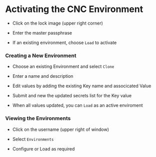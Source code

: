 # Activating the CNC Environment

* Click on the lock image (upper right corner)

* Enter the master passphrase

* If an existing environment, choose ```Load``` to activate

### Creating a New Environment

* Choose an existing Environment and select ```Clone```

* Enter a name and description

* Edit values by adding the existing Key name and associcated Value

* Submit and new the updated secrets list for the Key value

* When all values updated, you can ```Load``` as an active enviroment


### Viewing the Environments

* Click on the username (upper right of window)

* Select ```Environments```

* Configure or Load as required